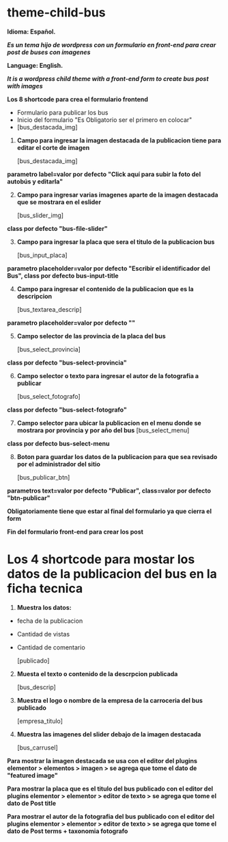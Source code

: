 # theme-child-bus
**Idioma: Español.**

***Es un tema hijo de wordpress con un formulario en front-end para crear post de buses con imagenes***

**Language: English.**

***It is a wordpress child theme with a front-end form to create bus post with images***


**Los 8 shortcode para crea el formulario frontend**
+ Formulario para publicar los bus
+ Inicio del formulario "Es Obligatorio ser el primero en colocar"
+ [bus_destacada_img]

1. **Campo para ingresar la imagen destacada de la publicacion tiene para editar el corte de imagen**

    [bus_destacada_img] 

**parametro label=valor por defecto "Click aquí para subir la foto del autobús y editarla"**

2. **Campo para ingresar varias imagenes aparte de la imagen destacada que se mostrara en el eslider**

    [bus_slider_img] 

**class por defecto "bus-file-slider"**

3. **Campo para ingresar la placa que sera el titulo de la publicacion bus**

    [bus_input_placa] 

**parametro placeholder=valor por defecto "Escribir el identificador del Bus", class por defecto bus-input-title**

4. **Campo para ingresar el contenido de la publicacion que es la descripcion**

    [bus_textarea_descrip] 

**parametro placeholder=valor por defecto ""**

5. **Campo selector de las provincia de la placa del bus**

    [bus_select_provincia] 

**class por defecto "bus-select-provincia"**

6. **Campo selector o texto para ingresar el autor de la fotografia a publicar**

    [bus_select_fotografo] 

**class por defecto "bus-select-fotografo"**

7. **Campo selector para ubicar la publicacion en el menu donde se mostrara por provincia y por año del bus**
    [bus_select_menu] 

**class por defecto bus-select-menu**

8. **Boton para guardar los datos de la publicacion para que sea revisado por el administrador del sitio**

    [bus_publicar_btn] 

**parametros text=valor por defecto "Publicar", class=valor por defecto "btn-publicar"**

**Obligatoriamente tiene que estar al final del formulario ya que cierra el form**


**Fin del formulario front-end para crear los post**





# Los 4 shortcode para mostar los datos de la publicacion del bus en la ficha tecnica

1. **Muestra los datos:**
+ fecha de la publicacion
+ Cantidad de vistas
+ Cantidad de comentario

    [publicado]

2. **Muesta el texto o contenido de la descrpcion publicada**

    [bus_descrip] 

3. **Muestra el logo o nombre de la empresa de la carroceria del bus publicado**

    [empresa_titulo]

4. **Muestra las imagenes del slider debajo de la imagen destacada**

    [bus_carrusel]

**Para mostrar la imagen destacada se usa con el editor del plugins elementor > elementos > imagen > se agrega que tome el dato de "featured image"**

**Para mostrar la placa que es el titulo del bus publicado con el editor del plugins elementor > elementor > editor de texto > se agrega que tome el dato de Post title**

**Para mostrar el autor de la fotografia del bus publicado con el editor del plugins elementor > elementor > editor de texto > se agrega que tome el dato de Post terms + taxonomia fotografo**

